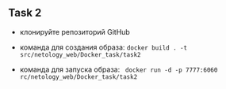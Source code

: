 ## Task 2
* клонируйте репозиторий GitHub
* команда для создания образа:
```docker build . -t src/netology_web/Docker_task/task2```

* команда для запуска образа:
``` docker run -d -p 7777:6060 rc/netology_web/Docker_task/task2```